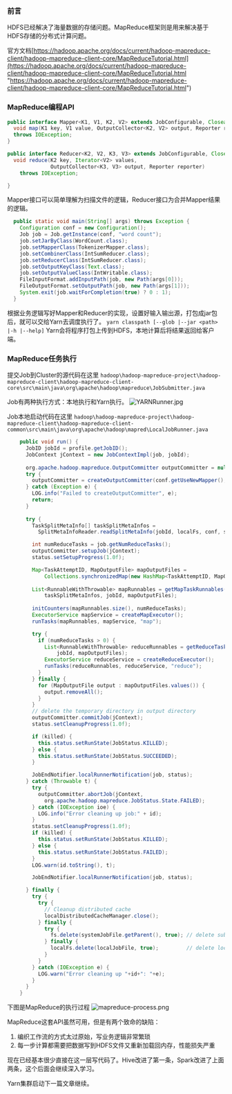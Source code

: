 ### 前言
HDFS已经解决了海量数据的存储问题。MapReduce框架则是用来解决基于HDFS存储的分布式计算问题。

官方文档[https://hadoop.apache.org/docs/current/hadoop-mapreduce-client/hadoop-mapreduce-client-core/MapReduceTutorial.html](https://hadoop.apache.org/docs/current/hadoop-mapreduce-client/hadoop-mapreduce-client-core/MapReduceTutorial.html "https://hadoop.apache.org/docs/current/hadoop-mapreduce-client/hadoop-mapreduce-client-core/MapReduceTutorial.html")

### MapReduce编程API
```java
public interface Mapper<K1, V1, K2, V2> extends JobConfigurable, Closeable {
  void map(K1 key, V1 value, OutputCollector<K2, V2> output, Reporter reporter)
  throws IOException;
}

public interface Reducer<K2, V2, K3, V3> extends JobConfigurable, Closeable {
  void reduce(K2 key, Iterator<V2> values,
              OutputCollector<K3, V3> output, Reporter reporter)
    throws IOException;

}
```

Mapper接口可以简单理解为扫描文件的逻辑，Reducer接口为合并Mapper结果的逻辑。
```java
  public static void main(String[] args) throws Exception {
    Configuration conf = new Configuration();
    Job job = Job.getInstance(conf, "word count");
    job.setJarByClass(WordCount.class);
    job.setMapperClass(TokenizerMapper.class);
    job.setCombinerClass(IntSumReducer.class);
    job.setReducerClass(IntSumReducer.class);
    job.setOutputKeyClass(Text.class);
    job.setOutputValueClass(IntWritable.class);
    FileInputFormat.addInputPath(job, new Path(args[0]));
    FileOutputFormat.setOutputPath(job, new Path(args[1]));
    System.exit(job.waitForCompletion(true) ? 0 : 1);
  }
```

根据业务逻辑写好Mapper和Reducer的实现，设置好输入输出源，打包成jar包后，就可以交给Yarn去调度执行了。
`yarn classpath [--glob |--jar <path> |-h |--help]`
Yarn会将程序打包上传到HDFS，本地计算后将结果返回给客户端。

### MapReduce任务执行
提交Job到Cluster的源代码在这里
`hadoop\hadoop-mapreduce-project\hadoop-mapreduce-client\hadoop-mapreduce-client-core\src\main\java\org\apache\hadoop\mapreduce\JobSubmitter.java`

Job有两种执行方式：本地执行和Yarn执行。
![YARNRunner.jpg](https://ping666.com/wp-content/uploads/2024/09/YARNRunner.jpg "YARNRunner.jpg")

Job本地启动代码在这里
`hadoop\hadoop-mapreduce-project\hadoop-mapreduce-client\hadoop-mapreduce-client-common\src\main\java\org\apache\hadoop\mapred\LocalJobRunner.java`
```java
    public void run() {
      JobID jobId = profile.getJobID();
      JobContext jContext = new JobContextImpl(job, jobId);
      
      org.apache.hadoop.mapreduce.OutputCommitter outputCommitter = null;
      try {
        outputCommitter = createOutputCommitter(conf.getUseNewMapper(), jobId, conf);
      } catch (Exception e) {
        LOG.info("Failed to createOutputCommitter", e);
        return;
      }
      
      try {
        TaskSplitMetaInfo[] taskSplitMetaInfos = 
          SplitMetaInfoReader.readSplitMetaInfo(jobId, localFs, conf, systemJobDir);

        int numReduceTasks = job.getNumReduceTasks();
        outputCommitter.setupJob(jContext);
        status.setSetupProgress(1.0f);

        Map<TaskAttemptID, MapOutputFile> mapOutputFiles =
            Collections.synchronizedMap(new HashMap<TaskAttemptID, MapOutputFile>());
        
        List<RunnableWithThrowable> mapRunnables = getMapTaskRunnables(
            taskSplitMetaInfos, jobId, mapOutputFiles);
              
        initCounters(mapRunnables.size(), numReduceTasks);
        ExecutorService mapService = createMapExecutor();
        runTasks(mapRunnables, mapService, "map");

        try {
          if (numReduceTasks > 0) {
            List<RunnableWithThrowable> reduceRunnables = getReduceTaskRunnables(
                jobId, mapOutputFiles);
            ExecutorService reduceService = createReduceExecutor();
            runTasks(reduceRunnables, reduceService, "reduce");
          }
        } finally {
          for (MapOutputFile output : mapOutputFiles.values()) {
            output.removeAll();
          }
        }
        // delete the temporary directory in output directory
        outputCommitter.commitJob(jContext);
        status.setCleanupProgress(1.0f);

        if (killed) {
          this.status.setRunState(JobStatus.KILLED);
        } else {
          this.status.setRunState(JobStatus.SUCCEEDED);
        }

        JobEndNotifier.localRunnerNotification(job, status);
      } catch (Throwable t) {
        try {
          outputCommitter.abortJob(jContext, 
            org.apache.hadoop.mapreduce.JobStatus.State.FAILED);
        } catch (IOException ioe) {
          LOG.info("Error cleaning up job:" + id);
        }
        status.setCleanupProgress(1.0f);
        if (killed) {
          this.status.setRunState(JobStatus.KILLED);
        } else {
          this.status.setRunState(JobStatus.FAILED);
        }
        LOG.warn(id.toString(), t);

        JobEndNotifier.localRunnerNotification(job, status);

      } finally {
        try {
          try {
            // Cleanup distributed cache
            localDistributedCacheManager.close();
          } finally {
            try {
              fs.delete(systemJobFile.getParent(), true); // delete submit dir
            } finally {
              localFs.delete(localJobFile, true);         // delete local copy
            }
          }
        } catch (IOException e) {
          LOG.warn("Error cleaning up "+id+": "+e);
        }
      }
    }
```

下图是MapReduce的执行过程
![mapreduce-process.png](/wp-content/uploads/2024/09/mapreduce-process.png "mapreduce-process.png")

MapReduce这套API虽然可用，但是有两个致命的缺陷：

1. 编织工作流的方式太过原始，写业务逻辑非常繁琐
2. 每一步计算都需要把数据写到HDFS文件又重新加载回内存，性能损失严重

现在已经基本很少直接在这一层写代码了。Hive改进了第一条，Spark改进了上面两条，这个后面会继续深入学习。

Yarn集群启动下一篇文章继续。
